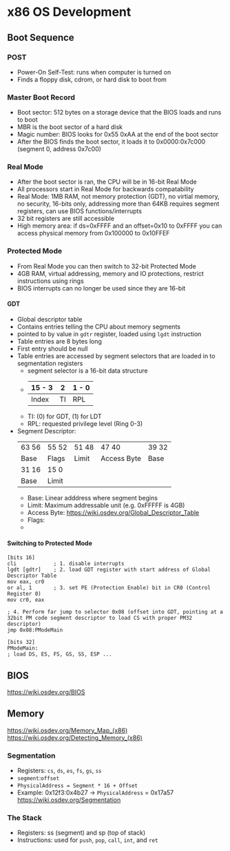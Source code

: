 # x86 OS Development

## Boot Sequence
### POST
- Power-On Self-Test: runs when computer is turned on
- Finds a floppy disk, cdrom, or hard disk to boot from

### Master Boot Record
- Boot sector: 512 bytes on a storage device that the BIOS loads and runs to boot
- MBR is the boot sector of a hard disk
- Magic number: BIOS looks for 0x55 0xAA at the end of the boot sector
- After the BIOS finds the boot sector, it loads it to 0x0000:0x7c000 (segment 0, address 0x7c00)

### Real Mode
- After the boot sector is ran, the CPU will be in 16-bit Real Mode
- All processors start in Real Mode for backwards compatability
- Real Mode: 1MB RAM, not memory protection (GDT), no virtial memory, no security, 16-bits only, addressing more than 64KB requires segment registers, can use BIOS functions/interrupts
- 32 bit registers are still accessible
- High memory area: if ds=0xFFFF and an offset=0x10 to 0xFFFF you can access physical memory from 0x100000 to 0x10FFEF

### Protected Mode
- From Real Mode you can then switch to 32-bit Protected Mode
- 4GB RAM, virtual addressing, memory and IO protections, restrict instructions using rings
- BIOS interrupts can no longer be used since they are 16-bit
#### GDT
- Global descriptor table
- Contains entries telling the CPU about memory segments
- pointed to by value in ```gdtr``` register, loaded using ```lgdt``` instruction
- Table entries are 8 bytes long
- First entry should be null
- Table entries are accessed by segment selectors that are loaded in to segmentation registers
    - segment selector is a 16-bit data structure
    - | 15 - 3 | 2 | 1 - 0 |
        | -------- | ------- | ------- |
        | Index  | TI | RPL |
    - TI: (0) for GDT, (1) for LDT
    - RPL: requested privilege level (Ring 0-3) 
- Segment Descriptor:
        <table>
            <tr>
                <td>63  56</td>
                <td>55  52</td>
                <td>51  48</td>
                <td>47  40</td>
                <td>39  32</td>
            </tr>
            <tr>
                <td>Base</td>
                <td>Flags</td>
                <td>Limit</td>
                <td>Access Byte</td>
                <td>Base</td> 
            </tr>
            <tr>
                <td>31  16</td>
                <td>15  0</td>
            </tr>
            <tr>
                <td>Base</td>
                <td>Limit</td>
            </tr>
        </table>
    - Base: Linear adddress where segment begins
    - Limit: Maximum addressable unit (e.g. 0xFFFFF is 4GB)
    - Access Byte: https://wiki.osdev.org/Global_Descriptor_Table
    - Flags:
    - 


#### Switching to Protected Mode
```assembly
[bits 16]
cli            ; 1. disable interrupts
lgdt [gdtr]    ; 2. load GDT register with start address of Global Descriptor Table
mov eax, cr0 
or al, 1       ; 3. set PE (Protection Enable) bit in CR0 (Control Register 0)
mov cr0, eax
 
; 4. Perform far jump to selector 0x08 (offset into GDT, pointing at a 32bit PM code segment descriptor to load CS with proper PM32 descriptor)
jmp 0x08:PModeMain

[bits 32]
PModeMain:
; load DS, ES, FS, GS, SS, ESP ...
```

### 


## BIOS
https://wiki.osdev.org/BIOS


## Memory
https://wiki.osdev.org/Memory_Map_(x86)
https://wiki.osdev.org/Detecting_Memory_(x86)
### Segmentation
- Registers: ```cs```, ```ds```, ```es```, ```fs```, ```gs```, ```ss```
- ```segment```:```offset```
- ```PhysicalAddress = Segment * 16 + Offset```
- Example: 0x12f3:0x4b27 -> ```PhysicalAddress``` = 0x17a57
https://wiki.osdev.org/Segmentation
### The Stack
- Registers: ss (segment) and sp (top of stack)
- Instructions: used for ```push```, ```pop```, ```call```, ```int```, and ```ret```